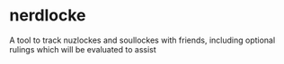 # nerdlocke
A tool to track nuzlockes and soullockes with friends, including optional rulings which will be evaluated to assist
